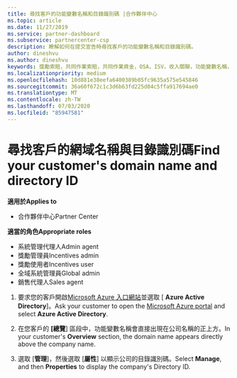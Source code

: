 ```yaml
---
title: 尋找客戶的功能變數名稱和目錄識別碼 |合作夥伴中心
ms.topic: article
ms.date: 11/27/2019
ms.service: partner-dashboard
ms.subservice: partnercenter-csp
description: 瞭解如何在提交宣告時尋找客戶的功能變數名稱和目錄識別碼。
author: dineshvu
ms.author: dineshvu
keywords: 獎勵索賠，共同作業索賠，共同作業資金，OSA，ISV，收入關聯，功能變數名稱，目錄識別碼
ms.localizationpriority: medium
ms.openlocfilehash: 10d881e38eefa6400389b05fc9635a575e545846
ms.sourcegitcommit: 36a60f672c1c3d6b63fd225d04c5ffa917694ae0
ms.translationtype: MT
ms.contentlocale: zh-TW
ms.lasthandoff: 07/03/2020
ms.locfileid: "85947581"
---
```

# <a name="find-your-customers-domain-name-and-directory-id"></a><span data-ttu-id="f58ce-104">尋找客戶的網域名稱與目錄識別碼</span><span class="sxs-lookup"><span data-stu-id="f58ce-104">Find your customer's domain name and directory ID</span></span>

<span data-ttu-id="f58ce-105">**適用於**</span><span class="sxs-lookup"><span data-stu-id="f58ce-105">**Applies to**</span></span>

- <span data-ttu-id="f58ce-106">合作夥伴中心</span><span class="sxs-lookup"><span data-stu-id="f58ce-106">Partner Center</span></span>

<span data-ttu-id="f58ce-107">**適當的角色**</span><span class="sxs-lookup"><span data-stu-id="f58ce-107">**Appropriate roles**</span></span>

- <span data-ttu-id="f58ce-108">系統管理代理人</span><span class="sxs-lookup"><span data-stu-id="f58ce-108">Admin agent</span></span>
- <span data-ttu-id="f58ce-109">獎勵管理員</span><span class="sxs-lookup"><span data-stu-id="f58ce-109">Incentives admin</span></span>
- <span data-ttu-id="f58ce-110">獎勵使用者</span><span class="sxs-lookup"><span data-stu-id="f58ce-110">Incentives user</span></span>
- <span data-ttu-id="f58ce-111">全域系統管理員</span><span class="sxs-lookup"><span data-stu-id="f58ce-111">Global admin</span></span>
- <span data-ttu-id="f58ce-112">銷售代理人</span><span class="sxs-lookup"><span data-stu-id="f58ce-112">Sales agent</span></span>

1.  <span data-ttu-id="f58ce-113">要求您的客戶開啟[Microsoft Azure 入口網站](https://ms.portal.azure.com/#home)並選取 [ **Azure Active Directory**]。</span><span class="sxs-lookup"><span data-stu-id="f58ce-113">Ask your customer to open the [Microsoft Azure portal](https://ms.portal.azure.com/#home) and select **Azure Active Directory**.</span></span> 

2.  <span data-ttu-id="f58ce-114">在您客戶的 **[總覽**] 區段中，功能變數名稱會直接出現在公司名稱的正上方。</span><span class="sxs-lookup"><span data-stu-id="f58ce-114">In your customer's **Overview** section, the domain name appears directly above the company name.</span></span>  

3.  <span data-ttu-id="f58ce-115">選取 [**管理**]，然後選取 [**屬性**] 以顯示公司的目錄識別碼。</span><span class="sxs-lookup"><span data-stu-id="f58ce-115">Select **Manage**, and then **Properties** to display the company's Directory ID.</span></span>
